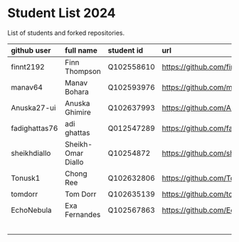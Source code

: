 # Student List 2024

List of students and forked repositories.

|github user| full name | student id | url|
|:----------|:-----------|:-----------|:----|
|finnt2192| Finn Thompson |	Q102558610   |  https://github.com/finnt2192/COM304_FOUNDATION_1  | 
| manav64 | Manav Bohara | Q102593976   | https://github.com/manav64/COM304_FOUNDATION_1 |
|Anuska27-ui| Anuska Ghimire |Q102637993   |https://github.com/Anuska27-ui/COM304_FOUNDATION_1
|fadighattas76| adi ghattas |	Q012547289   | https://github.com/fadighattas76/COM304_FOUNDATION_1  |
|sheikhdiallo   | Sheikh-Omar Diallo |	Q10254872   |  https://github.com/sheikhdiallo/COM304_FOUNDATION_1 |
| Tonusk1  | Chong Ree| Q102632806   | https://github.com/Tonusk1/COM304_FOUNDATION_1  |
| tomdorr  | Tom Dorr | 	Q102635139    | https://github.com/tomdorr/COM304_FOUNDATION_1 |
| EchoNebula  | Exa Fernandes |	Q102567863    | https://github.com/EchoNebula/COM304_FOUNDATION_1  |
|   |    |    |   |
|   |    |    |   |
|   |    |    |   |
|   |    |    |   |
|   |    |    |   |

